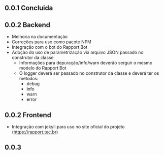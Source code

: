 ## 0.0.1 Concluida

## 0.0.2 Backend
* Melhoria na documentação
* Correções para uso como pacote NPM
* Integração com o bot do Rapport Bot
* Adoção do uso de parametrização via arquivo JSON passado no construtor da classe
  * Informações para depuração/info/warn deverão serguir o mesmo modelo do Rapport Bot
  * O logger deverá ser passado no construtor da classe e deverá ter os metodos:
    * debug
    * info
    * warn
    * error
## 0.0.2 Frontend
* Integração com jekyll para uso no site oficial do projeto (https://rapport.tec.br)

## 0.0.3